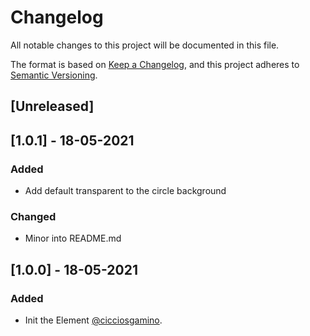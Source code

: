 # Changelog
All notable changes to this project will be documented in this file.

The format is based on [Keep a Changelog](https://keepachangelog.com/en/1.0.0/),
and this project adheres to [Semantic Versioning](https://semver.org/spec/v2.0.0.html).

## [Unreleased]

## [1.0.1] - 18-05-2021
### Added
  - Add default transparent to the circle background

### Changed
  - Minor into README.md

## [1.0.0] - 18-05-2021
### Added
  - Init the Element  [@cicciosgamino](https://github.com/CICCIOSGAMINO).